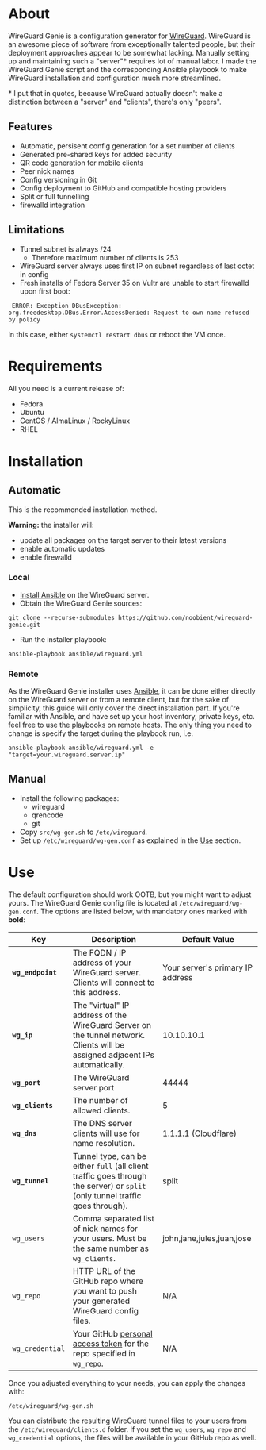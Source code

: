 # About

WireGuard Genie is a configuration generator for [WireGuard](https://www.wireguard.com/). WireGuard is an awesome piece of software from exceptionally talented people, but their deployment approaches appear to be somewhat lacking. Manually setting up and maintaining such a "server"\* requires lot of manual labor. I made the WireGuard Genie script and the corresponding Ansible playbook to make WireGuard installation and configuration much more streamlined.

\* I put that in quotes, because WireGuard actually doesn't make a distinction between a "server" and "clients", there's only "peers".

## Features

- Automatic, persisent config generation for a set number of clients
- Generated pre-shared keys for added security
- QR code generation for mobile clients
- Peer nick names
- Config versioning in Git
- Config deployment to GitHub and compatible hosting providers
- Split or full tunnelling
- firewalld integration

## Limitations

- Tunnel subnet is always /24
  - Therefore maximum number of clients is 253
- WireGuard server always uses first IP on subnet regardless of last octet in config
- Fresh installs of Fedora Server 35 on Vultr are unable to start firewalld upon first boot:

```
 ERROR: Exception DBusException: org.freedesktop.DBus.Error.AccessDenied: Request to own name refused by policy
```

In this case, either `systemctl restart dbus` or reboot the VM once.

# Requirements

All you need is a current release of:

- Fedora
- Ubuntu
- CentOS / AlmaLinux / RockyLinux
- RHEL

# Installation

## Automatic

This is the recommended installation method.

**Warning:** the installer will:

- update all packages on the target server to their latest versions
- enable automatic updates
- enable firewalld

### Local

- [Install Ansible](https://docs.ansible.com/ansible/latest/installation_guide/intro_installation.html#installing-ansible-on-specific-operating-systems) on the WireGuard server.
- Obtain the WireGuard Genie sources:
```
git clone --recurse-submodules https://github.com/noobient/wireguard-genie.git
```
- Run the installer playbook:
```
ansible-playbook ansible/wireguard.yml
```

### Remote

As the WireGuard Genie installer uses [Ansible](https://www.ansible.com/), it can be done either directly on the WireGuard server or from a remote client, but for the sake of simplicity, this guide will only cover the direct installation part. If you're familiar with Ansible, and have set up your host inventory, private keys, etc. feel free to use the playbooks on remote hosts. The only thing you need to change is specify the target during the playbook run, i.e.

```
ansible-playbook ansible/wireguard.yml -e "target=your.wireguard.server.ip"
```

## Manual

- Install the following packages:
  - wireguard
  - qrencode
  - git
- Copy `src/wg-gen.sh` to `/etc/wireguard`.
- Set up `/etc/wireguard/wg-gen.conf` as explained in the [Use](#Use) section.

# Use

The default configuration should work OOTB, but you might want to adjust yours. The WireGuard Genie config file is located at `/etc/wireguard/wg-gen.conf`. The options are listed below, with mandatory ones marked with **bold**:

| Key | Description | Default Value |
|---|---|---|
| **`wg_endpoint`** | The FQDN / IP address of your WireGuard server. Clients will connect to this address. | Your server's primary IP address |
| **`wg_ip`** | The "virtual" IP address of the WireGuard Server on the tunnel network. Clients will be assigned adjacent IPs automatically. | 10.10.10.1 |
| **`wg_port`** | The WireGuard server port | 44444 |
| **`wg_clients`** | The number of allowed clients. | 5 |
| **`wg_dns`** | The DNS server clients will use for name resolution. | 1.1.1.1 (Cloudflare) |
| **`wg_tunnel`** | Tunnel type, can be either `full` (all client traffic goes through the server) or `split` (only tunnel traffic goes through). | split |
| `wg_users` | Comma separated list of nick names for your users. Must be the same number as `wg_clients`. | john,jane,jules,juan,jose |
| `wg_repo` | HTTP URL of the GitHub repo where you want to push your generated WireGuard config files. | N/A |
| `wg_credential` | Your GitHub [personal access token](https://docs.github.com/en/authentication/keeping-your-account-and-data-secure/creating-a-personal-access-token) for the repo specified in `wg_repo`. | N/A |

Once you adjusted everything to your needs, you can apply the changes with:

```
/etc/wireguard/wg-gen.sh
```

You can distribute the resulting WireGuard tunnel files to your users from the `/etc/wireguard/clients.d` folder. If you set the `wg_users`, `wg_repo` and `wg_credential` options, the files will be available in your GitHub repo as well.

